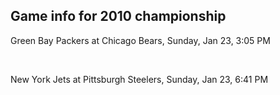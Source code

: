 ## Game info for 2010 championship
Green Bay Packers at Chicago Bears, Sunday, Jan 23, 3:05 PM


<br/>

New York Jets at Pittsburgh Steelers, Sunday, Jan 23, 6:41 PM

